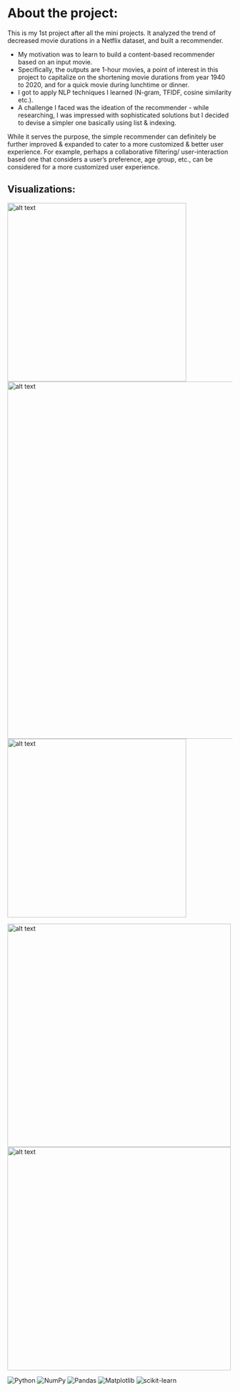 # About the project:

This is my 1st project after all the mini projects. It analyzed the trend of decreased movie durations in a Netflix dataset, and built a recommender. 

- My motivation was to learn to build a content-based recommender based on an input movie. 
- Specifically, the outputs are 1-hour movies, a point of interest in this project to capitalize on the shortening movie durations from year 1940 to 2020, 
and for a quick movie during lunchtime or dinner. 
- I got to apply NLP techniques I learned (N-gram, TFIDF, cosine similarity etc.). 
- A challenge I faced was the ideation of the recommender - while researching, I was impressed with sophisticated solutions but I decided to devise a simpler one basically using list & indexing. 

While it serves the purpose, the simple recommender can definitely be further improved & expanded to cater to a more customized & better user experience. 
For example, perhaps a collaborative filtering/ user-interaction based one that considers a user’s preference, age group, etc., can be considered for a more 
customized user experience. 

## Visualizations:
<img src="https://github.com/nouzen-dev/ML_NLP/blob/main/1_Investigating Netflix Movies Durations/images/why.jpg" alt="alt text" width="400"/> <img src="https://github.com/nouzen-dev/ML_NLP/blob/main/1_Investigating Netflix Movies Durations/images/barchart.JPG" alt="alt text" width="800"/>
<img src="https://github.com/nouzen-dev/ML_NLP/blob/main/1_Investigating Netflix Movies Durations/images/wordcloud.JPG" alt="alt text" width="400"/>

<img src="https://github.com/nouzen-dev/ML_NLP/blob/main/1_Investigating Netflix Movies Durations/images/recommender.JPG" alt="alt text" width="500"/>
<img src="https://github.com/nouzen-dev/ML_NLP/blob/main/1_Investigating Netflix Movies Durations/images/Content-based-filtering-vs-collaborative-filtering.png" alt="alt text" width="500"/>


![Python](https://img.shields.io/badge/python-3670A0?style=for-the-badge&logo=python&logoColor=ffdd54)
![NumPy](https://img.shields.io/badge/numpy-%23013243.svg?style=for-the-badge&logo=numpy&logoColor=white)
![Pandas](https://img.shields.io/badge/pandas-%23150458.svg?style=for-the-badge&logo=pandas&logoColor=white)
![Matplotlib](https://img.shields.io/badge/Matplotlib-%23ffffff.svg?style=for-the-badge&logo=Matplotlib&logoColor=black)
![scikit-learn](https://img.shields.io/badge/scikit--learn-%23F7931E.svg?style=for-the-badge&logo=scikit-learn&logoColor=white)
